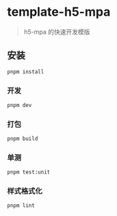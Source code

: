 # template-h5-mpa

> h5-mpa 的快速开发模版

## 安装

```sh
pnpm install
```

### 开发

```sh
pnpm dev
```

### 打包

```sh
pnpm build
```

### 单测

```sh
pnpm test:unit
```

### 样式格式化

```sh
pnpm lint
```
